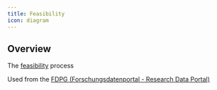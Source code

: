 ```yaml
---
title: Feasibility
icon: diagram
---
```

## Overview 
The [feasibility](https://github.com/medizininformatik-initiative/feasibility-dsf-process/) process

Used from the [FDPG (Forschungsdatenportal - Research Data Portal)](https://www.forschen-fuer-gesundheit.de/)